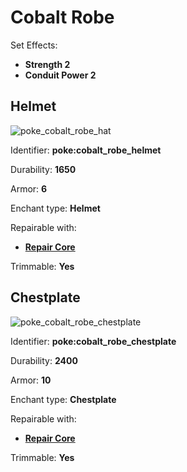 # Cobalt Robe

Set Effects:
* **Strength 2**
* **Conduit Power 2**

## Helmet
![poke_cobalt_robe_hat](https://github.com/ItsMePok/PFE/assets/136857747/7d00ba24-2d23-468e-88a0-7ed8b8dd793b)

Identifier: **poke:cobalt_robe_helmet**

Durability: **1650**

Armor: **6**

Enchant type: **Helmet**

Repairable with:
* **[Repair Core](https://pfewiki.gitbook.io/home/items/cores/repair-core)**

Trimmable: **Yes**

## Chestplate
![poke_cobalt_robe_chestplate](https://github.com/ItsMePok/PFE/assets/136857747/c23de341-9a07-458f-9ef3-9a1a4e46a40f)

Identifier: **poke:cobalt_robe_chestplate**

Durability: **2400**

Armor: **10**

Enchant type: **Chestplate**

Repairable with:
* **[Repair Core](https://pfewiki.gitbook.io/home/items/cores/repair-core)**

Trimmable: **Yes**
